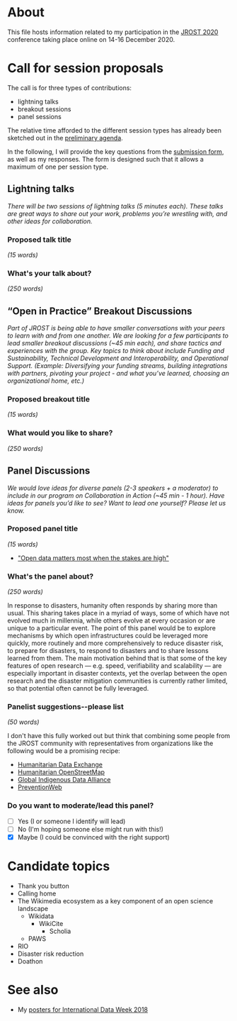 # About

This file hosts information related to my participation in the [JROST 2020](https://web.archive.org/web/20201103004144/https://investinopen.org/community/jrost-2020-conference/) conference taking place online on 14-16 December 2020.

# Call for session proposals

The call is for three types of contributions:
- lightning talks
- breakout sessions
- panel sessions

The relative time afforded to the different session types has already been sketched out in the [preliminary agenda](web.archive.org/web/20201103004337/https://investinopen.org/jrost2020-agenda/). 

In the following, I will provide the key questions from the [submission form](https://docs.google.com/forms/d/e/1FAIpQLSe7iKPRgNEKGogVd9xdKNL8JzzwkYw6MuENA-rYU8AmrK2mgw/viewform?usp=sf_link), as well as my responses. The form is designed such that it allows a maximum of one per session type.

## Lightning talks

*There will be two sessions of lightning talks (5 minutes each). These talks are great ways to share out your work, problems you’re wrestling with, and other ideas for collaboration.*

### Proposed talk title

*(15 words)*

### What's your talk about?

*(250 words)*


## “Open in Practice” Breakout Discussions

*Part of JROST is being able to have smaller conversations with your peers to learn with and from one another. We are looking for a few participants to lead smaller breakout discussions (~45 min each), and share tactics and experiences with the group. Key topics to think about include Funding and Sustainability, Technical Development and Interoperability, and Operational Support.*
*(Example: Diversifying your funding streams, building integrations with partners, pivoting your project - and what you’ve learned, choosing an organizational home, etc.)*

### Proposed breakout title 

*(15 words)*

### What would you like to share? 

*(250 words)*


## Panel Discussions

*We would love ideas for diverse panels (2-3 speakers + a moderator) to include in our program on Collaboration in Action (~45 min - 1 hour). Have ideas for panels you’d like to see? Want to lead one yourself? Please let us know.*


### Proposed panel title

*(15 words)*

* ["Open data matters most when the stakes are high"](https://web.archive.org/web/20150906201924/https://medium.com/@WhiteHouse/ten-years-after-katrina-new-orleans-recovery-and-what-data-had-to-do-with-it-3df0bb2467e9)

### What's the panel about?

*(250 words)*

In response to disasters, humanity often responds by sharing more than usual. This sharing takes place in a myriad of ways, some of which have not evolved much in millennia, while others evolve at every occasion or are unique to a particular event. The point of this panel would be to explore mechanisms by which open infrastructures could be leveraged more quickly, more routinely and more comprehensively to reduce disaster risk, to prepare for disasters, to respond to disasters and to share lessons learned from them. The main motivation behind that is that some of the key features of open research &mdash; e.g. speed, verifiability and scalability &mdash; are especially important in disaster contexts, yet the overlap between the open research and the disaster mitigation communities is currently rather limited, so that potential often cannot be fully leveraged.


### Panelist suggestions--please list

*(50 words)*

I don't have this fully worked out but think that combining some people from the JROST community with representatives from organizations like the following would be a promising recipe:

- [Humanitarian Data Exchange](https://humdata.org/)
- [Humanitarian OpenStreetMap](https://www.hotosm.org/)
- [Global Indigenous Data Alliance](https://www.gida-global.org/)
- [PreventionWeb](https://www.preventionweb.net)

### Do you want to moderate/lead this panel?

* [ ] Yes (I or someone I identify will lead)
* [ ] No (I'm hoping someone else might run with this!)
* [X] Maybe (I could be convinced with the right support)

# Candidate topics

- Thank you button
- Calling home
- The Wikimedia ecosystem as a key component of an open science landscape
  - Wikidata
    - WikiCite
      - Scholia
  - PAWS
- RIO
- Disaster risk reduction
- Doathon

# See also

* My [posters for International Data Week 2018](https://www.wikidata.org/wiki/User:Daniel_Mietchen/International_Data_Week_2018)
